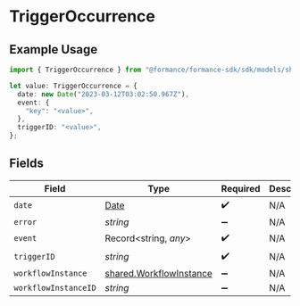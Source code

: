 # TriggerOccurrence

## Example Usage

```typescript
import { TriggerOccurrence } from "@formance/formance-sdk/sdk/models/shared";

let value: TriggerOccurrence = {
  date: new Date("2023-03-12T03:02:50.967Z"),
  event: {
    "key": "<value>",
  },
  triggerID: "<value>",
};
```

## Fields

| Field                                                                                         | Type                                                                                          | Required                                                                                      | Description                                                                                   |
| --------------------------------------------------------------------------------------------- | --------------------------------------------------------------------------------------------- | --------------------------------------------------------------------------------------------- | --------------------------------------------------------------------------------------------- |
| `date`                                                                                        | [Date](https://developer.mozilla.org/en-US/docs/Web/JavaScript/Reference/Global_Objects/Date) | :heavy_check_mark:                                                                            | N/A                                                                                           |
| `error`                                                                                       | *string*                                                                                      | :heavy_minus_sign:                                                                            | N/A                                                                                           |
| `event`                                                                                       | Record<string, *any*>                                                                         | :heavy_check_mark:                                                                            | N/A                                                                                           |
| `triggerID`                                                                                   | *string*                                                                                      | :heavy_check_mark:                                                                            | N/A                                                                                           |
| `workflowInstance`                                                                            | [shared.WorkflowInstance](../../../sdk/models/shared/workflowinstance.md)                     | :heavy_minus_sign:                                                                            | N/A                                                                                           |
| `workflowInstanceID`                                                                          | *string*                                                                                      | :heavy_minus_sign:                                                                            | N/A                                                                                           |